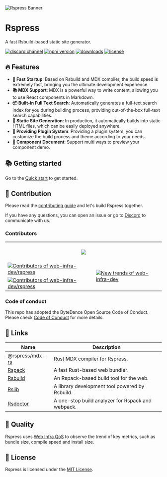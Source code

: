 <picture>
  <img alt="Rspress Banner" src="https://assets.rspack.dev/rspress/rspress-banner.png">
</picture>

# Rspress

A fast Rsbuild-based static site generator.

<p>
  <a href="https://discord.gg/mkVw5zPAtf"><img src="https://img.shields.io/badge/chat-discord-blue?logo=discord&colorA=564341&colorB=EDED91" alt="discord channel" /></a>
  <a href="https://npmjs.com/package/rspress?activeTab=readme"><img src="https://img.shields.io/npm/v/rspress?style=flat-square&colorA=564341&colorB=EDED91" alt="npm version" /></a>
  <a href="https://npmcharts.com/compare/rspress?minimal=true"><img src="https://img.shields.io/npm/dm/rspress.svg?style=flat-square&colorA=564341&colorB=EDED91" alt="downloads" /></a>
  <a href="https://github.com/web-infra-dev/rsbuild/blob/main/LICENSE"><img src="https://img.shields.io/npm/l/rspress?style=flat-square&colorA=564341&colorB=EDED91" alt="license" /></a>
</p>

## 🔥 Features

- **🚀 Fast Startup**: Based on Rsbuild and MDX compiler, the build speed is extremely fast, bringing you the ultimate development experience.
- **📚 MDX Support**: MDX is a powerful way to write content, allowing you to use React components in Markdown.
- **📦 Built-in Full Text Search**: Automatically generates a full-text search index for you during building process, providing out-of-the-box full-text search capabilities.
- **🌈 Static Site Generation**: In production, it automatically builds into static HTML files, which can be easily deployed anywhere.
- **🔌 Providing Plugin System**: Providing a plugin system, you can customize the build process and theme according to your needs.
- **📝 Component Document**: Support multi ways to preview your component demo.

## 📚 Getting started

Go to the [Quick start](https://rspress.dev/guide/start/getting-started.html) to get started.

## 🤝 Contribution

Please read the [contributing guide](./CONTRIBUTING.md) and let's build Rspress together.

If you have any questions, you can open an issue or go to [Discord](https://discord.com/invite/Cq6HweJM26) to communicate with us.

### Contributors

<a href="https://github.com/web-infra-dev/rspress/graphs/contributors" target="_blank">
  <table>
    <tr>
      <th colspan="2">
        <br/>
        <img src="https://contrib.rocks/image?repo=web-infra-dev/rspress&columns=16&max=96"><br/><br/>
      </th>
    </tr>
    <tr>
      <td>
        <picture>
          <source
            media="(prefers-color-scheme: dark)"
            srcset="https://next.ossinsight.io/widgets/official/compose-org-active-contributors/thumbnail.png?activity=active&period=past_90_days&owner_id=87694465&repo_ids=659104635&image_size=2x3&color_scheme=dark"
          />
          <img
            alt="Contributors of web-infra-dev/rspress"
            src="https://next.ossinsight.io/widgets/official/compose-org-active-contributors/thumbnail.png?activity=active&period=past_90_days&owner_id=87694465&repo_ids=659104635&image_size=2x3&color_scheme=light"
          />
        </picture>
      </td>
      <td rowspan="2">
       <picture>
        <source media="(prefers-color-scheme: dark)" srcset="https://next.ossinsight.io/widgets/official/compose-org-participants-growth/thumbnail.png?activity=new&period=past_90_days&owner_id=87694465&repo_ids=659104635&image_size=4x7&color_scheme=dark">
        <img alt="New trends of web-infra-dev" src="https://next.ossinsight.io/widgets/official/compose-org-participants-growth/thumbnail.png?activity=new&period=past_90_days&owner_id=87694465&repo_ids=659104635&image_size=4x7&color_scheme=light">
      </picture>
      </td>
    </tr>
    <tr>
      <td>
        <picture>
          <source
            media="(prefers-color-scheme: dark)"
            srcset="https://next.ossinsight.io/widgets/official/compose-org-active-contributors/thumbnail.png?activity=new&period=past_90_days&owner_id=87694465&repo_ids=659104635&image_size=2x3&color_scheme=dark"
          />
          <img
            alt="Contributors of web-infra-dev/rspress"
            src="https://next.ossinsight.io/widgets/official/compose-org-active-contributors/thumbnail.png?activity=new&period=past_90_days&owner_id=87694465&repo_ids=659104635&image_size=2x3&color_scheme=light"
          />
        </picture>
      </td>
    </tr>
  </table>
</a>

### Code of conduct

This repo has adopted the ByteDance Open Source Code of Conduct. Please check [Code of Conduct](./CODE_OF_CONDUCT.md) for more details.

## 🦀 Links

| Name                                                       | Description                                       |
| ---------------------------------------------------------- | ------------------------------------------------- |
| [@rspress/mdx-rs](https://github.com/web-infra-dev/mdx-rs) | Rust MDX compiler for Rspress.                    |
| [Rspack](https://github.com/web-infra-dev/rspack)          | A fast Rust-based web bundler.                    |
| [Rsbuild](https://github.com/web-infra-dev/rsbuild)        | An Rspack-based build tool for the web.           |
| [Rslib](https://github.com/web-infra-dev/rslib)            | A library development tool powered by Rsbuild.    |
| [Rsdoctor](https://github.com/web-infra-dev/rsdoctor)      | A one-stop build analyzer for Rspack and webpack. |

## 🌟 Quality

Rspress uses [Web Infra QoS](https://web-infra-qos.netlify.app?product=rspress) to observe the trend of key metrics, such as bundle size, compile speed and install size.

## 📖 License

Rspress is licensed under the [MIT License](./LICENSE).

